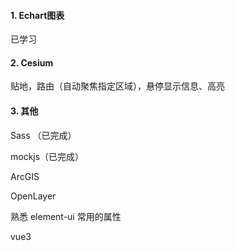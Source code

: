 #### 1. Echart图表

已学习



#### 2. Cesium

贴地，路由（自动聚焦指定区域），悬停显示信息、高亮



#### 3. 其他

Sass  （已完成）

mockjs（已完成）

ArcGIS

OpenLayer

熟悉 element-ui 常用的属性

vue3